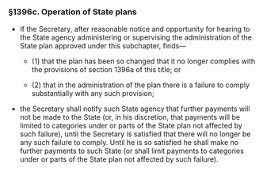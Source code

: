 ### §1396c. Operation of State plans
* If the Secretary, after reasonable notice and opportunity for hearing to the State agency administering or supervising the administration of the State plan approved under this subchapter, finds—

  * (1) that the plan has been so changed that it no longer complies with the provisions of section 1396a of this title; or

  * (2) that in the administration of the plan there is a failure to comply substantially with any such provision;


* the Secretary shall notify such State agency that further payments will not be made to the State (or, in his discretion, that payments will be limited to categories under or parts of the State plan not affected by such failure), until the Secretary is satisfied that there will no longer be any such failure to comply. Until he is so satisfied he shall make no further payments to such State (or shall limit payments to categories under or parts of the State plan not affected by such failure).